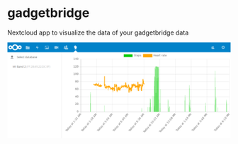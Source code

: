 # gadgetbridge
Nextcloud app to visualize the data of your gadgetbridge data

![Demo](docs/demo.png)
